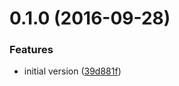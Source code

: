 <a name="0.1.0"></a>
# 0.1.0 (2016-09-28)


### Features

* initial version ([39d881f](https://github.com/aranasoft/puglint-stylish/commit/39d881f))



